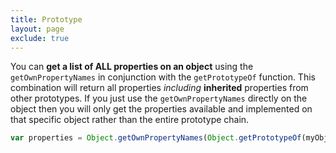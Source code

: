 ```yaml
---
title: Prototype
layout: page
exclude: true
---
```


You can **get a list of ALL properties on an object** using the `getOwnPropertyNames` in conjunction with the `getPrototypeOf` function. This combination will return all properties *including* **inherited** properties from other prototypes. If you just use the `getOwnPropertyNames` directly on the object then you will only get the properties available and implemented on that specific object rather than the entire prototype chain.
```js
var properties = Object.getOwnPropertyNames(Object.getPrototypeOf(myObject))
```